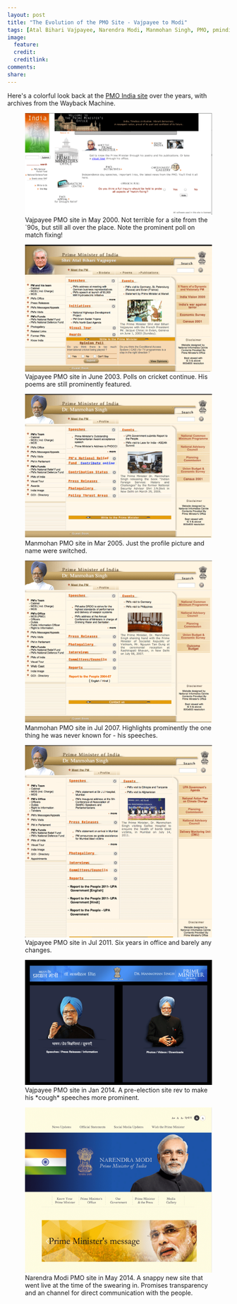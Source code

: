 ```yaml
---
layout: post
title: "The Evolution of the PMO Site - Vajpayee to Modi"
tags: [Atal Bihari Vajpayee, Narendra Modi, Manmohan Singh, PMO, pmindia, nic, website]
image:
  feature: 
  credit: 
  creditlink: 
comments: 
share: 
---
```


Here's a colorful look back at the [PMO India site](http://www.pmindia.nic.in/) over the years, with archives from the Wayback Machine.

<figure>
  <a href="images/namo/may-11-2000.png"><img src="images/namo/may-11-2000.png"></a>
  <figcaption>Vajpayee PMO site in May 2000. Not terrible for a site from the `90s, but still all over the place. Note the prominent poll on match fixing!</figcaption>
</figure>

<figure>
  <a href="images/namo/jun-2-2003.png"><img src="images/namo/jun-2-2003.png"></a>
  <figcaption>Vajpayee PMO site in June 2003. Polls on cricket continue. His poems are still prominently featured. </figcaption>
</figure>


<figure>
  <a href="images/namo/mar-30-2005.png"><img src="images/namo/mar-30-2005.png"></a>
  <figcaption>Manmohan PMO site in Mar 2005. Just the profile picture and name were switched.</figcaption>
</figure>


<figure>
  <a href="images/namo/jul-9-2007.png"><img src="images/namo/jul-9-2007.png"></a>
  <figcaption>Manmohan PMO site in Jul 2007. Highlights prominently the one thing he was never known for - his speeches.</figcaption>
</figure>


<figure>
  <a href="images/namo/jul-16-2011.png"><img src="images/namo/jul-16-2011.png"></a>
  <figcaption>Vajpayee PMO site in Jul 2011. Six years in office and barely any changes.</figcaption>
</figure>


<figure>
  <a href="images/namo/jan-22-2014.png"><img src="images/namo/jan-22-2014.png"></a>
  <figcaption>Vajpayee PMO site in Jan 2014. A pre-election site rev to make his *cough* speeches more prominent.</figcaption>
</figure>

<figure>
  <a href="images/namo/may-26-2014.png"><img src="images/namo/may-26-2014.png"></a>
  <figcaption>Narendra Modi PMO site in May 2014. A snappy new site that went live at the time of the swearing in. Promises transparency and an channel for direct communication with the people.</figcaption>
</figure>

